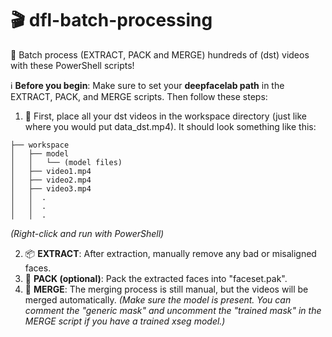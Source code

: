 # 🎬 dfl-batch-processing
🚀 Batch process (EXTRACT, PACK and MERGE) hundreds of (dst) videos with these PowerShell scripts!

ℹ️ **Before you begin**: Make sure to set your **deepfacelab path** in the EXTRACT, PACK, and MERGE scripts. Then follow these steps:
1. 📁 First, place all your dst videos in the workspace directory (just like where you would put data_dst.mp4). It should look something like this:

```
├── workspace
│   ├── model
│   │   └── (model files)
│   ├── video1.mp4
│   ├── video2.mp4
│   ├── video3.mp4
│   │  .
│   │  .
│   │  .
```
*(Right-click and run with PowerShell)*

2. 📦 **EXTRACT**: After extraction, manually remove any bad or misaligned faces.
3. 🎒 **PACK (optional)**: Pack the extracted faces into "faceset.pak".
4. 🔄 **MERGE**: The merging process is still manual, but the videos will be merged automatically. *(Make sure the model is present. You can comment the "generic mask" and uncomment the "trained mask" in the MERGE script if you have a trained xseg model.)*

